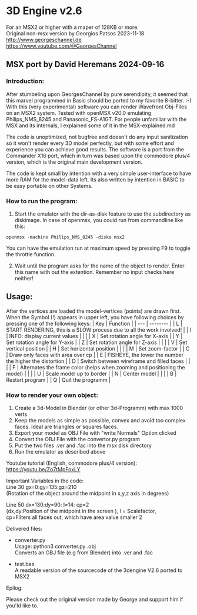 # 3D Engine v2.6

For an MSX2 or higher with a maper of 128KB or more.   
Original non-msx version by Georgios Patsos 2023-11-18   
http://www.georgeschannel.de   
https://www.youtube.com/@GeorgesChannel

## MSX port by David Heremans 2024-09-16

### Introduction:
After stumbeling upon GeorgesChannel by pure serendipity, it seemed that this marvel programmed in Basic should be ported to my favorite 8-bitter. :-)
With this (very experimental) software you can render Wavefront Obj-Files on an MSX2 system. Tested with openMSX v20.0 emulating Philips_NMS_8245 and Panasonic_FS-A1GT. For people unfamiliar with the MSX and its internals, I explained some of it in the MSX-explained.md

The code is unoptimized, not bugfree and doesn't do any input sanitization so it won't render every 3D model perfectly, but with some effort and experience you can achieve good results. The software is a port from the Commander X16 port, which in turn was based upon the commodore plus/4 version, which is the original main development version. 

The code is kept small by intention with a very simple user-interface to have more RAM for the model-data left. Its also written by intention in BASIC to be easy portable on other Systems.

### How to run the program:
1. Start the emulator with the dir-as-disk feature to use the subdirectory as diskimage.
In case of openmsx, you could run from commandline like this:
```
openmsx -machine Philips_NMS_8245 -diska msx2
```
You can have the emulation run at maximum speed by pressing F9 to toggle the throttle function.

2. Wait until the program asks for the name of the object to render. Enter this name with out the extention. Remember no input checks here neither!

## Usage:
After the vertices are loaded the model-vertices (points) are drawn first. 
When the Symbol (!) appears in upper left, you have following choices by pressing one of the following keys:
| Key | Function |
| --- | -------- |
| L | START RENDERING, this is a SLOW process due to all the work involved! |
| I | INFO: display current values         |
|  |
| X | Set rotation angle for X-axis |
| Y | Set rotation angle for Y-axis |
| Z | Set rotation angle for Z-axis |
|  |
| V | Set vertical position |
| H | Set horizontal position |
|  |
| M | Set zoom-factor |
| C | Draw only faces with area over cp |
| E | FISHEYE, the lower the number the higher the distortion |
| D | Switch between wireframe and filled faces |
|  |
| F | Alternates the frame color (helps when zooming and positioning the model) |
|  |
| U | Scale model up to border |
| N | Center model |
|  |
| B | Restart program |
| Q | Quit the programm |

### How to render your own object:
 1. Create a 3d-Model in Blender (or other 3d-Programm) with max 1000 verts
 2. Keep the models as simple as possible, convex and avoid too complex faces. Ideal are triangles or squares faces.
 3. Export your model as OBJ File with "write Normals" Option clicked
 4. Convert the OBJ File with the convertor.py program
 5. Put the two files <objname>.ver and <objname>.fac into the msx disk directory
 6. Run the emulator as described above

Youtube tutorial (English, commodore plus/4 version):   
https://youtu.be/Zo7tMpFoxLY

Important Variables in the code:   
Line 30 gx=0:gy=135:gz=210   
(Rotation of the object around the midpoint in x,y,z axis in degrees)

Line 50 dx=130:dy=90: l=14: cp=2  
(dx,dy:Position of the midpoint in the screen ), l = Scalefactor,   
cp=Filters all faces out, which have area value smaller 2


Delivered files:
 * converter.py   
   Usage: python3 converter.py <objname>.obj   
   Converts an OBJ file (e.g from Blender) into <objname>.ver and <objname>.fac

 * test.bas   
   A readable version of the sourcecode of the 3dengine V2.6 ported to MSX2


Epilog:

Please check out the original version made by George and support him if you'ld like to.


